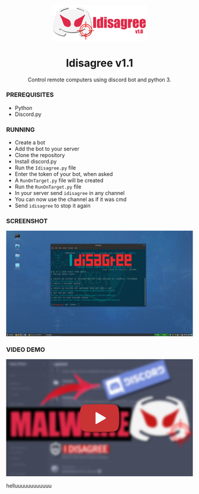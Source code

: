 <p align="center">
  <img src="https://raw.githubusercontent.com/Znunu/Idisagree/master/media/idisagree.png" width=50%>  
</p>
<h1 align="center">Idisagree v1.1</h1>
<p align="center">
  Control remote computers using discord bot and python 3.
</p>

### PREREQUISITES

* Python
* Discord.py

### RUNNING

- Create a bot
- Add the bot to your server
- Clone the repository
- Install discord.py
- Run the `Idisagree.py` file
- Enter the token of your bot, when asked
- A `RunOnTarget.py` file will be created
- Run the `RunOnTarget.py` file
- In your server send `idisagree` in any channel
- You can now use the channel as if it was cmd
- Send `idisagree` to stop it again


### SCREENSHOT
![Shot](https://github.com/Znunu/Idisagree/blob/master/media/sc.png)


### VIDEO DEMO
<p align="center">
<a href="https://youtu.be/aXYaR-eEKzg">
  <img src="https://raw.githubusercontent.com/Znunu/Idisagree/master/media/video.png" />
</a></p>

helluuuuuuuuuuuu
